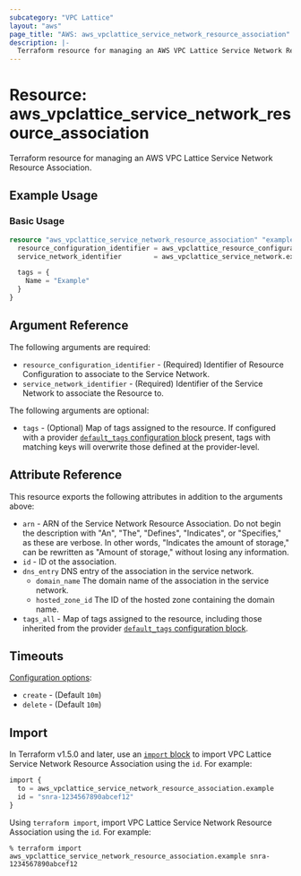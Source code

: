 ```yaml
---
subcategory: "VPC Lattice"
layout: "aws"
page_title: "AWS: aws_vpclattice_service_network_resource_association"
description: |-
  Terraform resource for managing an AWS VPC Lattice Service Network Resource Association.
---
```

# Resource: aws_vpclattice_service_network_resource_association

Terraform resource for managing an AWS VPC Lattice Service Network Resource Association.

## Example Usage

### Basic Usage

```terraform
resource "aws_vpclattice_service_network_resource_association" "example" {
  resource_configuration_identifier = aws_vpclattice_resource_configuration.example.id
  service_network_identifier        = aws_vpclattice_service_network.example.id

  tags = {
    Name = "Example"
  }
}
```

## Argument Reference

The following arguments are required:

* `resource_configuration_identifier` - (Required) Identifier of Resource Configuration to associate to the Service Network.
* `service_network_identifier` - (Required) Identifier of the Service Network to associate the Resource to.

The following arguments are optional:

* `tags` - (Optional) Map of tags assigned to the resource. If configured with a provider [`default_tags` configuration block](/docs/providers/aws/index.html#default_tags-configuration-block) present, tags with matching keys will overwrite those defined at the provider-level.

## Attribute Reference

This resource exports the following attributes in addition to the arguments above:

* `arn` - ARN of the Service Network Resource Association. Do not begin the description with "An", "The", "Defines", "Indicates", or "Specifies," as these are verbose. In other words, "Indicates the amount of storage," can be rewritten as "Amount of storage," without losing any information.
* `id` - ID ot the association.
* `dns_entry` DNS entry of the association in the service network.
    * `domain_name` The domain name of the association in the service network.
    * `hosted_zone_id` The ID of the hosted zone containing the domain name.
* `tags_all` - Map of tags assigned to the resource, including those inherited from the provider [`default_tags` configuration block](https://registry.terraform.io/providers/hashicorp/aws/latest/docs#default_tags-configuration-block).

## Timeouts

[Configuration options](https://developer.hashicorp.com/terraform/language/resources/syntax#operation-timeouts):

* `create` - (Default `10m`)
* `delete` - (Default `10m`)

## Import

In Terraform v1.5.0 and later, use an [`import` block](https://developer.hashicorp.com/terraform/language/import) to import VPC Lattice Service Network Resource Association using the `id`. For example:

```terraform
import {
  to = aws_vpclattice_service_network_resource_association.example
  id = "snra-1234567890abcef12"
}
```

Using `terraform import`, import VPC Lattice Service Network Resource Association using the `id`. For example:

```console
% terraform import aws_vpclattice_service_network_resource_association.example snra-1234567890abcef12
```
